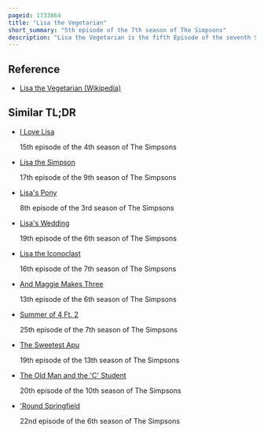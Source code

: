 ```yaml
---
pageid: 1733664
title: "Lisa the Vegetarian"
short_summary: "5th episode of the 7th season of The Simpsons"
description: "Lisa the Vegetarian is the fifth Episode of the seventh Season of the american animated Television Series the Simpsons. The original Airing of it was on Foxnet in the united States on october 15 1995. In the Episode lisa Decides to stop eating Meat after bonding with a Lamb in a Petting Zoo. Her Schoolmates and Family Members ridicule her for her Beliefs but with the Help of Apu as well as Paul and Linda Mccartney she commits to vegetarianism."
---
```


## Reference

- [Lisa the Vegetarian (Wikipedia)](https://en.wikipedia.org/?curid=1733664)

## Similar TL;DR

- [I Love Lisa](/tldr/en/i-love-lisa)

  15th episode of the 4th season of The Simpsons

- [Lisa the Simpson](/tldr/en/lisa-the-simpson)

  17th episode of the 9th season of The Simpsons

- [Lisa's Pony](/tldr/en/lisas-pony)

  8th episode of the 3rd season of The Simpsons

- [Lisa's Wedding](/tldr/en/lisas-wedding)

  19th episode of the 6th season of The Simpsons

- [Lisa the Iconoclast](/tldr/en/lisa-the-iconoclast)

  16th episode of the 7th season of The Simpsons

- [And Maggie Makes Three](/tldr/en/and-maggie-makes-three)

  13th episode of the 6th season of The Simpsons

- [Summer of 4 Ft. 2](/tldr/en/summer-of-4-ft-2)

  25th episode of the 7th season of The Simpsons

- [The Sweetest Apu](/tldr/en/the-sweetest-apu)

  19th episode of the 13th season of The Simpsons

- [The Old Man and the 'C' Student](/tldr/en/the-old-man-and-the-c-student)

  20th episode of the 10th season of The Simpsons

- ['Round Springfield](/tldr/en/round-springfield)

  22nd episode of the 6th season of The Simpsons
